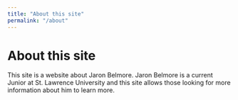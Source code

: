 ```yaml
---
title: "About this site"
permalink: "/about"
---
```

# About this site

This site is a website about Jaron Belmore. Jaron Belmore is a current Junior at St. Lawrence University and this site allows those looking for more information about him to learn more.